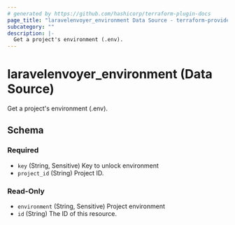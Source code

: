 ```yaml
---
# generated by https://github.com/hashicorp/terraform-plugin-docs
page_title: "laravelenvoyer_environment Data Source - terraform-provider-laravelenvoyer"
subcategory: ""
description: |-
  Get a project's environment (.env).
---
```


# laravelenvoyer_environment (Data Source)

Get a project's environment (.env).



<!-- schema generated by tfplugindocs -->
## Schema

### Required

- `key` (String, Sensitive) Key to unlock environment
- `project_id` (String) Project ID.

### Read-Only

- `environment` (String, Sensitive) Project environment
- `id` (String) The ID of this resource.


